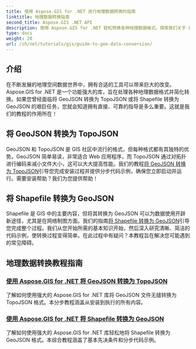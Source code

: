 ```yaml
---
title: 使用 Aspose.GIS for .NET 进行地理数据转换的指南
linktitle: 地理数据转换指南
second_title: Aspose.GIS .NET API
description: 使用 Aspose.GIS for .NET 轻松转换各种地理数据格式。探索我们关于 GeoJSON、TopoJSON 和 Shapefile 的教程。
type: docs
weight: 20
url: /zh/net/tutorials/gis/guide-to-geo-data-conversion/
---
```

## 介绍

在不断发展的地理空间数据世界中，拥有合适的工具可以带来巨大的改变。Aspose.GIS for .NET 是一个功能强大的库，旨在处理各种地理数据格式并简化转换。如果您曾经面临将 GeoJSON 转换为 TopoJSON 或将 Shapefile 转换为 GeoJSON 的艰巨任务，您就会知道拥有直接、可靠的指导是多么重要。这就是我们的教程的作用所在！

## 将 GeoJSON 转换为 TopoJSON

GeoJSON 和 TopoJSON 是 GIS 社区中流行的格式，但每种格式都有其独特的优势。GeoJSON 简单易读，非常适合 Web 应用程序，而 TopoJSON 通过对拓扑进行编码来减小文件大小，这可以大大提高性能。我们的教程[将 GeoJSON 转换为 TopoJSON](./converting-geojson-to-topojson/)引导您完成安装过程并提供分步代码示例，确保您立即启动并运行。需要安装帮助？我们为您提供帮助！

## 将 Shapefile 转换为 GeoJSON

 Shapefile 是 GIS 中的主要内容，但将其转换为 GeoJSON 可以为数据使用开辟新途径，尤其是在网络制图方面。我们的指南[将 Shapefile 转换为 GeoJSON](./converting-shapefile-to-geojson/)引导您完成整个过程。我们从您开始所需的基本知识开始，然后深入研究清晰、简洁的代码示例，使转换过程变得简单。在此过程中有疑问？本教程旨在解决您可能遇到的常见障碍。

## 地理数据转换教程指南
### [使用 Aspose.GIS for .NET 将 GeoJSON 转换为 TopoJSON](./converting-geojson-to-topojson/)
了解如何使用强大的 Aspose.GIS for .NET 库将 GeoJSON 文件无缝转换为 TopoJSON 格式。本分步教程涵盖从安装到执行的所有内容。
### [使用 Aspose.GIS for .NET 将 Shapefile 转换为 GeoJSON](./converting-shapefile-to-geojson/)
了解如何使用强大的 Aspose.GIS for .NET 库轻松地将 Shapefile 转换为 GeoJSON 格式。本综合教程涵盖了基本先决条件和分步代码示例。